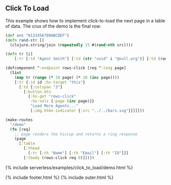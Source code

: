 ## Click To Load

This example shows how to implement click-to-load the next page in a table of data. The crux of the demo is the final row:

```clojure
(def src "0123456789ABCDEF")
(defn rand-str []
  (clojure.string/join (repeatedly 15 #(rand-nth src))))

(defn tr [i]
    [:tr [:td "Agent Smith"] [:td (str "void" i "@null.org")] [:td (rand-str)]])

(defcomponent ^:endpoint rows-click [req ^:long page]
  (list
    (map tr (range (* 10 page) (* 10 (inc page))))
    [:tr {:id id :hx-target "this"}
      [:td {:colspan "3"}
        [:button.btn
          {:hx-get "rows-click"
           :hx-vals {:page (inc page)}}
           "Load More Agents..."
           [:img.htmx-indicator {:src "../../bars.svg"}]]]]))

(make-routes
  "/demo"
  (fn [req]
    ;; page renders the hiccup and returns a ring response
    (page
      [:table
        [:thead
          [:tr [:th "Name"] [:th "Email"] [:th "ID"]]]
        [:tbody (rows-click req 0)]])))

```

{% include serverless/examples/click_to_load/demo.html %}

{% include footer.html %}
{% include outer.html %}
